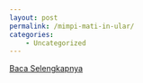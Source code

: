 ```yaml
---
layout: post
permalink: /mimpi-mati-in-ular/
categories:
    - Uncategorized
---
```


[Baca Selengkapnya](/02)